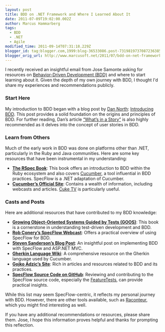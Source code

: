 ```yaml
---
layout: post
title: BDD on .NET Framework and Where I Learned About It
date: 2011-07-09T19:02:00.002Z
author: Marcus Hammarberg
tags:
  - BDD
  - .NET
  - Agile
modified_time: 2011-09-14T07:31:18.229Z
blogger_id: tag:blogger.com,1999:blog-36533086.post-7319819737087236385
blogger_orig_url: http://www.marcusoft.net/2011/07/bdd-on-net-framework-and-where-i-learnt.html
---
```


I recently received an insightful email from Jose Samonte asking for resources on [Behavior-Driven Development (BDD)](http://en.wikipedia.org/wiki/Behavior_Driven_Development) and where to start learning about it. Given the depth of my own journey with BDD, I thought I'd share my experiences and recommendations publicly.

### Start Here

My introduction to BDD began with a blog post by [Dan North](http://dannorth.net): [Introducing BDD](http://dannorth.net/introducing-bdd). This post provides a solid foundation on the origins and principles of BDD. For further reading, Dan’s article [“What’s in a Story”](http://dannorth.net/whats-in-a-story) is also highly recommended as it delves into the concept of user stories in BDD.

### Learn from Others

Much of the early work in BDD was done on platforms other than .NET, particularly in the Ruby and Java communities. Here are some key resources that have been instrumental in my understanding:

- **[The RSpec Book](http://www.pragprog.com/titles/achbd)**: This book offers an introduction to BDD within the Ruby ecosystem and also covers [Cucumber](http://cukes.info), a tool influential in BDD practices. SpecFlow is a .NET adaptation of Cucumber.
- **[Cucumber’s Official Site](http://cukes.info/)**: Contains a wealth of information, including webcasts and articles. [Cuke TV](http://www.teachmetocode.com/screencasts/) is particularly useful.

### Casts and Posts

Here are additional resources that have contributed to my BDD knowledge:

- **[Growing Object-Oriented Systems Guided by Tests (GOOS)](http://www.growing-object-oriented-software.com)**: This book is a cornerstone in understanding test-driven development and BDD.
- **[Rob Conery’s SpecFlow Webcast](http://specflow.org/specflow/screencast.aspx)**: Offers a practical overview of using SpecFlow for BDD.
- **[Steven Sanderson’s Blog Post](http://blog.stevensanderson.com/2010/03/03/behavior-driven-development-bdd-with-specflow-and-aspnet-mvc/)**: An insightful post on implementing BDD with SpecFlow and ASP.NET MVC.
- **[Gherkin Language Wiki](https://github.com/cucumber/cucumber/wiki/Gherkin)**: A comprehensive resource on the Gherkin language used by Cucumber.
- **[Gojko Adzic’s Site](http://gojko.net)**: Rich in articles and resources related to BDD and its practices.
- **[SpecFlow Source Code on GitHub](https://github.com/techtalk/SpecFlow/)**: Reviewing and contributing to the SpecFlow source code, especially the [FeatureTests](https://github.com/techtalk/SpecFlow/Tests/FeatureTests), can provide practical insights.

While this list may seem SpecFlow-centric, it reflects my personal journey with BDD. However, there are other tools available, such as [Raconteur](http://raconteur.github.com/), which you might find interesting as well.

If you have any additional recommendations or resources, please share them. Jose, I hope this information proves helpful and thanks for prompting this reflection.
